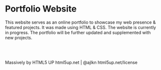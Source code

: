# Portfolio Website

This website serves as an online portfolio to showcase my web presence & featured projects. It was made using HTML & CSS.
The website is currently in progress. The portfolio will be further updated and supplemented with new projects.




<br>
<br>
<br>
Massively by HTML5 UP
html5up.net | @ajlkn
html5up.net/license



